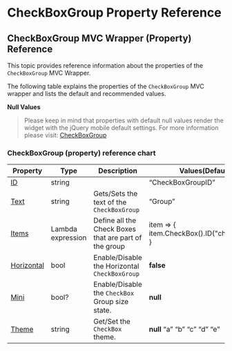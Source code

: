 ﻿<!--
|metadata|
{
    "fileName": "checkboxgroup-property-reference",
    "controlName": "CheckBoxGroup",
    "tags": ["API","Editing","MVC"]
}
|metadata|
-->

# CheckBoxGroup Property Reference



## CheckBoxGroup MVC Wrapper (Property) Reference

This topic provides reference information about the properties of the `CheckBoxGroup` MVC Wrapper.

The following table explains the properties of the `CheckBoxGroup` MVC wrapper and lists the default and recommended values.

**Null Values**

> Please keep in mind that properties with default null values render the widget with the jQuery mobile default settings. For more information please visit: [CheckBoxGroup](http://jquerymobile.com/test/docs/forms/checkboxes/)

### CheckBoxGroup (property) reference chart

Property | Type | Description | Values(**Default Value**)
---|---|---|---
[ID](Infragistics.Web.Mvc.Mobile~Infragistics.Web.Mvc.Mobile.CheckBoxGroupWrapper~ID.html) | string |  | “CheckBoxGroupID”
[Text](Infragistics.Web.Mvc.Mobile~Infragistics.Web.Mvc.Mobile.CheckBoxGroupWrapper~Text.html) | string | Gets/Sets the text of the `CheckBoxGroup` | “Group”
[Items](Infragistics.Web.Mvc.Mobile~Infragistics.Web.Mvc.Mobile.CheckBoxGroupWrapper~Items.html) | Lambda expression | Define all the Check Boxes that are part of the group | item => { item.CheckBox().ID("chk1").Text("Text"); }
[Horizontal](Infragistics.Web.Mvc.Mobile~Infragistics.Web.Mvc.Mobile.CheckBoxGroupWrapper~Horizontal.html) | bool | Enable/Disable the Horizontal `CheckBoxGroup` | **false**
[Mini](Infragistics.Web.Mvc.Mobile~Infragistics.Web.Mvc.Mobile.CheckBoxGroupWrapper~Mini.html) | bool? | Enable/Disable the `CheckBox` Group size state. | **null**
[Theme](Infragistics.Web.Mvc.Mobile~Infragistics.Web.Mvc.Mobile.CheckBoxGroupWrapper~Theme.html) | string | Get/Set the `CheckBox` theme. | **null** “a” “b” “c” “d” “e”






 

 



